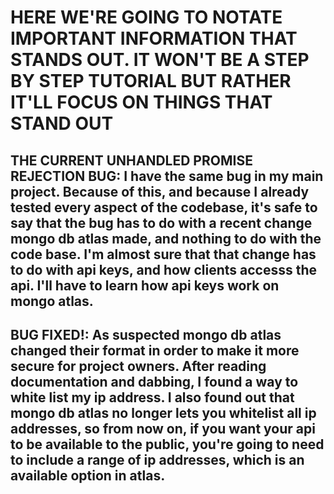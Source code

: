 # HERE WE'RE GOING TO NOTATE IMPORTANT INFORMATION THAT STANDS OUT. IT WON'T BE A STEP BY STEP TUTORIAL BUT RATHER IT'LL FOCUS ON THINGS THAT STAND OUT

## THE CURRENT UNHANDLED PROMISE REJECTION BUG: I have the same bug in my main project. Because of this, and because I already tested every aspect of the codebase, it's safe to say that the bug has to do with a recent change mongo db atlas made, and nothing to do with the code base. I'm almost sure that that change has to do with api keys, and how clients accesss the api. I'll have to learn how api keys work on mongo atlas.

## BUG FIXED!: As suspected mongo db atlas changed their format in order to make it more secure for project owners. After reading documentation and dabbing, I found a way to white list my ip address. I also found out that mongo db atlas no longer lets you whitelist all ip addresses, so from now on, if you want your api to be available to the public, you're going to need to include a range of ip addresses, which is an available option in atlas. 
